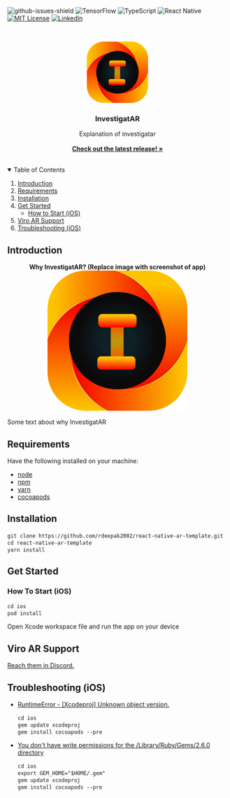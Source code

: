 ![github-issues-shield]
![TensorFlow](https://img.shields.io/badge/TensorFlow-%23FF6F00.svg?style=for-the-badge&logo=TensorFlow&logoColor=white)
![TypeScript](https://img.shields.io/badge/typescript-%23007ACC.svg?style=for-the-badge&logo=typescript&logoColor=white)
![React Native](https://img.shields.io/badge/react_native-%2320232a.svg?style=for-the-badge&logo=react&logoColor=%2361DAFB)
[![MIT License][license-shield]][license-url]
[![LinkedIn][linkedin-shield]][linkedin-url]

<!-- PROJECT LOGO -->
<br />
<p align="center">
  <a href="https://github.com/InvestigatAR/InvestigatAR-App">
    <img src="https://github.com/InvestigatAR/InvestigatAR-App/blob/main/logo.png" alt="Logo" width="140" height="140" >
  </a>

  <h3 align="center">InvestigatAR</h3>

  <p align="center">
    Explanation of investigatar
    <br />
    <br />
    <a href="https://github.com/InvestigatAR/InvestigatAR-Server/releases"><strong>Check out the latest release! »</strong></a>
    <br />
    <br />
  </p>
</p>

<!-- TABLE OF CONTENTS -->
<details open="open">
  <summary>Table of Contents</summary>
  <ol>
    <li><a href="#introduction">Introduction</a></li>
    <li><a href="#requirements">Requirements</a></li>
    <li><a href="#requirements">Installation</a></li>
    <li>
      <a href="#get-started">Get Started</a>
      <ul>
        <li><a href="#how-to-start-ios">How to Start (iOS)</a></li>
      </ul>
    </li>
    <li><a href="#viro-ar-support">Viro AR Support</a></li>
    <li><a href="#troubleshooting-ios">Troubleshooting (iOS)</a></li>
  </ol>
</details>

<!-- INTRODUCTION -->
## Introduction

<p align="center">
  <strong align="center">Why InvestigatAR? (Replace image with screenshot of app)</strong>
  <br>
  <img width="320" height="320" src="logo.png">
</p>
  
Some text about why InvestigatAR

<!-- Requirements -->
## Requirements
Have the following installed on your machine:
- [node](https://nodejs.org/en/download/)
- [npm](https://nodejs.org/en/download/)
- [yarn](https://classic.yarnpkg.com/lang/en/docs/install/#mac-stable)
- [cocoapods](https://cocoapods.org/)

<!-- Installation -->
## Installation
```shell
git clone https://github.com/rdeepak2002/react-native-ar-template.git
cd react-native-ar-template
yarn install
```

## Get Started

### How To Start (iOS)
```shell
cd ios
pod install
```

Open Xcode workspace file and run the app on your device

## Viro AR Support
[Reach them in Discord.](https://discord.gg/YfxDBGTxvG)

## Troubleshooting (iOS)
- [RuntimeError - [Xcodeproj] Unknown object version.](https://github.com/CocoaPods/CocoaPods/issues/7697)
    ```
    cd ios
    gem update xcodeproj
    gem install cocoapods --pre
    ```
- [You don't have write permissions for the /Library/Ruby/Gems/2.6.0 directory](https://github.com/rbenv/rbenv/issues/1267)
    ```
    cd ios
    export GEM_HOME="$HOME/.gem"
    gem update xcodeproj
    gem install cocoapods --pre
    ```


<!-- MARKDOWN LINKS & IMAGES -->
[github-issues-shield]: https://img.shields.io/github/issues/skyline-9/u2-background-removal?style=for-the-badge
[top-language-shield]: https://img.shields.io/github/languages/top/skyline-9/u2-background-removal?color=orange&style=for-the-badge
[license-shield]: https://img.shields.io/github/license/Skyline-9/U2-Background-Removal?style=for-the-badge
[license-url]: https://github.com/Skyline-9/U2-Background-Removal/blob/main/LICENSE
[linkedin-shield]: https://img.shields.io/badge/LinkedIn-blue?style=for-the-badge&logo=linkedin&labelColor=blue
[linkedin-url]: https://www.linkedin.com/in/richardluorl
